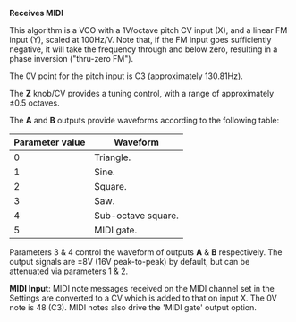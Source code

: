 
**Receives MIDI**

This algorithm is a VCO with a 1V/octave pitch CV input (X), and a linear FM input (Y), scaled at 100Hz/V. Note that, if
the FM input goes sufficiently negative, it will take the frequency through and below zero, resulting in a phase
inversion ("thru-zero FM").

The 0V point for the pitch input is C3 (approximately 130.81Hz).

The **Z** knob/CV provides a tuning control, with a range of approximately ±0.5 octaves.

The **A** and **B** outputs provide waveforms according to the following table:

<table>
<thead>
<tr class="header">
<th><strong>Parameter value</strong></th>
<th><strong>Waveform</strong></th>
</tr>
</thead>
<tbody>
<tr class="odd">
<td>
0
</td>
<td>
Triangle.
</td>
</tr>
<tr class="even">
<td>
1
</td>
<td>
Sine.
</td>
</tr>
<tr class="odd">
<td>
2
</td>
<td>
Square.
</td>
</tr>
<tr class="even">
<td>
3
</td>
<td>
Saw.
</td>
</tr>
<tr class="odd">
<td>
4
</td>
<td>Sub-octave square.</td>
</tr>
<tr class="even">
<td>
5
</td>
<td>
MIDI gate.
</td>
</tr>
</tbody>
</table>

Parameters 3 & 4 control the waveform of outputs **A** & **B** respectively. The output signals are ±8V (16V peak-to-peak) by
default, but can be attenuated via parameters 1 & 2.

**MIDI Input**: MIDI note messages received on the MIDI channel set in the Settings are converted to a CV which is added
to that on input X. The 0V note is 48 (C3). MIDI notes also drive the 'MIDI gate' output option.
